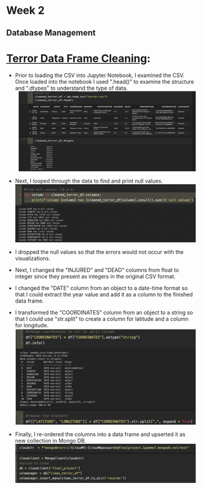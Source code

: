 # Week 2


## Database Management

# [Terror Data Frame Cleaning](https://github.com/namin1993/Capstone_Project/blob/Lauren_week_2/cleaning_terror_df.ipynb): 

* Prior to loading the CSV into Jupyter Notebook, I examined the CSV.  Once loaded into the notebook I used ".head()" to examine the structure and ".dtypes" to understand the type of data.
![head and dyptes](https://github.com/namin1993/Capstone_Project/blob/Lauren_week_2/lauren_resources_week_2/head%20and%20dytpes.png)

* Next, I looped through the data to find and print null values.
![find nulls](https://github.com/namin1993/Capstone_Project/blob/Lauren_week_2/lauren_resources_week_2/find%20nulls.png)

* I dropped the null values so that the errors would not occur with the visualizations.

* Next, I changed the "INJURED" and "DEAD" columns from float to integer since they present as integers in the original CSV format.

* I changed the "DATE" column from an object to a date-time format so that I could extract the year value and add it as a column to the finished data frame.

* I transformed the "COORDINATES" column from an object to a string so that I could use "str.split" to create a column for latitude and a column for longitude.
![coordinates](https://github.com/namin1993/Capstone_Project/blob/Lauren_week_2/lauren_resources_week_2/coordinates.png)

* Finally, I re-ordered the columns into a data frame and upserted it as new collection in Mongo DB.
![upsert to mongo](https://github.com/namin1993/Capstone_Project/blob/Lauren_week_2/lauren_resources_week_2/upsert%20to%20mongo.png)
